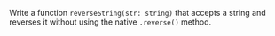 Write a function `reverseString(str: string)` that accepts a string and reverses it without using the native `.reverse()` method.
